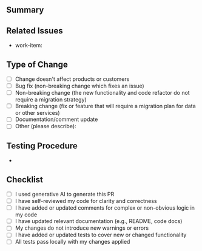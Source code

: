 ## Summary
<!-- Provide a brief description of the changes introduced by this PR -->

## Related Issues
<!-- List any related issues that this PR addresses or fixes -->
- work-item:

## Type of Change
<!-- Mark the appropriate option with an "x" -->
- [ ] Change doesn't affect products or customers
- [ ] Bug fix (non-breaking change which fixes an issue)
- [ ] Non-breaking change (the new functionality and code refactor do not require a migration strategy)
- [ ] Breaking change (fix or feature that will require a migration plan for data or other services)
- [ ] Documentation/comment update
- [ ] Other (please describe):

## Testing Procedure
<!-- Outline the testing process for this PR that others can follow locally.  -->
- 

## Checklist
<!-- Mark the appropriate options with an "x" -->
- [ ] I used generative AI to generate this PR
- [ ] I have self-reviewed my code for clarity and correctness
- [ ] I have added or updated comments for complex or non-obvious logic in my code
- [ ] I have updated relevant documentation (e.g., README, code docs)
- [ ] My changes do not introduce new warnings or errors
- [ ] I have added or updated tests to cover new or changed functionality
- [ ] All tests pass locally with my changes applied
